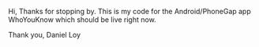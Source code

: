 Hi, Thanks for stopping by. This is my code for the Android/PhoneGap app WhoYouKnow which should be live right now. 

Thank you, 
Daniel Loy
